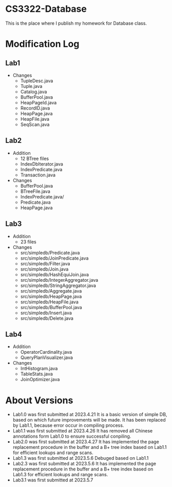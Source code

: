 # CS3322-Database
This is the place where I publish my homework for Database class.
# Modification Log
## Lab1
- Changes
  - TupleDesc.java
   - Tuple.java
   - Catalog.java
   - BufferPool.java
   - HeapPageId.java
  - RecordID.java
  - HeapPage.java
  - HeapFile.java
  - SeqScan.java
## Lab2
- Addition
  - 12 BTree files
  - IndexDblterator.java
  - IndexPredicate.java
  - Transaction.java
- Changes
  - BufferPool.java
  - BTreeFile.java
  - IndexPredicate.java/
  - Predicate.java
  - HeapPage.java
## Lab3
- Addition
  - 23 files
- Changes
  *  src/simpledb/Predicate.java
  *  src/simpledb/JoinPredicate.java
  *  src/simpledb/Filter.java
  *  src/simpledb/Join.java
  *  src/simpledb/HashEquiJoin.java
  *  src/simpledb/IntegerAggregator.java
  *  src/simpledb/StringAggregator.java
  *  src/simpledb/Aggregate.java
  *  src/simpledb/HeapPage.java
  *  src/simpledb/HeapFile.java
  *  src/simpledb/BufferPool.java
  *  src/simpledb/Insert.java
  *  src/simpledb/Delete.java
## Lab4
- Addition
  *  OperatorCardinality.java
  *  QueryPlanVisualizer.java
- Changes
  *  IntHistogram.java
  *  TableStats.java
  *  JoinOptimizer.java
# About Versions
- Lab1.0 was first submitted at 2023.4.21
  It is a basic version of simple DB, based on which future improvements will be made.
  It has been replaced by Lab1.1, because error occur in compiling process.
- Lab1.1 was first submitted at 2023.4.26
  It has removed all Chinese annotations form Lab1.0 to ensure successful conpiling.
- Lab2.0 was first submitted at 2023.4.27
  It has implemented the page replacement procedure in the buffer and a B+ tree index based on Lab1.1 for efficient lookups and range scans.
- Lab1.3 was first submitted at 2023.5.6
  Debuged based on Lab1.1
- Lab2.3 was first submitted at 2023.5.6
  It has implemented the page replacement procedure in the buffer and a B+ tree index based on Lab1.3 for efficient lookups and range scans.
- Lab3.1 was first submitted at 2023.5.7
